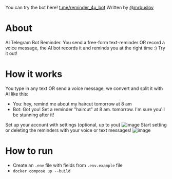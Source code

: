You can try the bot here! [t.me/reminder_4u_bot](https://t.me/reminder_4u_bot)
Written by [@mrbuslov](https://t.me/mrbuslov)

# About
AI Telegram Bot Reminder. You send a free-form text-reminder OR record a voice message, the AI bot records it and reminds you at the right time :) Try it out!

# How it works
You type in any text OR send a voice message, we convert and split it with AI like this:
- You: hey, remind me about my haircut tomorrow at 8 am
- Bot: Got you! Set a reminder "haircut" at 8 am. tomorrow. I'm sure you'll be stunning after it!

Set up your account with settings (optional, up to you)
![image](https://github.com/user-attachments/assets/5ec48ed3-dbd2-488d-bb59-165cccc7ea4d)
Start setting or deleting the reminders with your voice or text messages!
![image](https://github.com/user-attachments/assets/2e4e897f-3912-442c-9c8b-cd6d306eb2dd)


# How to run
- Create an `.env` file with fields from `.env.example` file
- `docker compose up --build`
